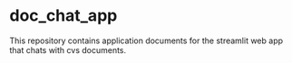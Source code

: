 # doc_chat_app
This repository contains application documents for the streamlit web app that chats with cvs documents.
